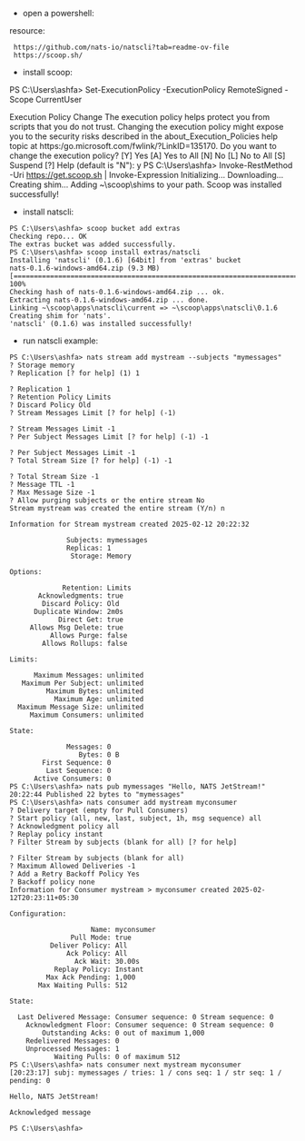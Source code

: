 - open a powershell:

resource:
```
 https://github.com/nats-io/natscli?tab=readme-ov-file
 https://scoop.sh/
```
- install scoop:

PS C:\Users\ashfa> Set-ExecutionPolicy -ExecutionPolicy RemoteSigned -Scope CurrentUser

Execution Policy Change
The execution policy helps protect you from scripts that you do not trust. Changing the execution policy might expose
you to the security risks described in the about_Execution_Policies help topic at
https:/go.microsoft.com/fwlink/?LinkID=135170. Do you want to change the execution policy?
[Y] Yes  [A] Yes to All  [N] No  [L] No to All  [S] Suspend  [?] Help (default is "N"): y
PS C:\Users\ashfa> Invoke-RestMethod -Uri https://get.scoop.sh | Invoke-Expression
Initializing...
Downloading...
Creating shim...
Adding ~\scoop\shims to your path.
Scoop was installed successfully!

- install natscli:
```
PS C:\Users\ashfa> scoop bucket add extras
Checking repo... OK
The extras bucket was added successfully.
PS C:\Users\ashfa> scoop install extras/natscli
Installing 'natscli' (0.1.6) [64bit] from 'extras' bucket
nats-0.1.6-windows-amd64.zip (9.3 MB) [=======================================================================] 100%
Checking hash of nats-0.1.6-windows-amd64.zip ... ok.
Extracting nats-0.1.6-windows-amd64.zip ... done.
Linking ~\scoop\apps\natscli\current => ~\scoop\apps\natscli\0.1.6
Creating shim for 'nats'.
'natscli' (0.1.6) was installed successfully!
```

- run natscli example:

```
PS C:\Users\ashfa> nats stream add mystream --subjects "mymessages"
? Storage memory
? Replication [? for help] (1) 1

? Replication 1
? Retention Policy Limits
? Discard Policy Old
? Stream Messages Limit [? for help] (-1)

? Stream Messages Limit -1
? Per Subject Messages Limit [? for help] (-1) -1

? Per Subject Messages Limit -1
? Total Stream Size [? for help] (-1) -1

? Total Stream Size -1
? Message TTL -1
? Max Message Size -1
? Allow purging subjects or the entire stream No
Stream mystream was created the entire stream (Y/n) n

Information for Stream mystream created 2025-02-12 20:22:32

              Subjects: mymessages
              Replicas: 1
               Storage: Memory

Options:

             Retention: Limits
       Acknowledgments: true
        Discard Policy: Old
      Duplicate Window: 2m0s
            Direct Get: true
     Allows Msg Delete: true
          Allows Purge: false
        Allows Rollups: false

Limits:

      Maximum Messages: unlimited
   Maximum Per Subject: unlimited
         Maximum Bytes: unlimited
           Maximum Age: unlimited
  Maximum Message Size: unlimited
     Maximum Consumers: unlimited

State:

              Messages: 0
                 Bytes: 0 B
        First Sequence: 0
         Last Sequence: 0
      Active Consumers: 0
PS C:\Users\ashfa> nats pub mymessages "Hello, NATS JetStream!"
20:22:44 Published 22 bytes to "mymessages"
PS C:\Users\ashfa> nats consumer add mystream myconsumer
? Delivery target (empty for Pull Consumers)
? Start policy (all, new, last, subject, 1h, msg sequence) all
? Acknowledgment policy all
? Replay policy instant
? Filter Stream by subjects (blank for all) [? for help]

? Filter Stream by subjects (blank for all)
? Maximum Allowed Deliveries -1
? Add a Retry Backoff Policy Yes
? Backoff policy none
Information for Consumer mystream > myconsumer created 2025-02-12T20:23:11+05:30

Configuration:

                    Name: myconsumer
               Pull Mode: true
          Deliver Policy: All
              Ack Policy: All
                Ack Wait: 30.00s
           Replay Policy: Instant
         Max Ack Pending: 1,000
       Max Waiting Pulls: 512

State:

  Last Delivered Message: Consumer sequence: 0 Stream sequence: 0
    Acknowledgment Floor: Consumer sequence: 0 Stream sequence: 0
        Outstanding Acks: 0 out of maximum 1,000
    Redelivered Messages: 0
    Unprocessed Messages: 1
           Waiting Pulls: 0 of maximum 512
PS C:\Users\ashfa> nats consumer next mystream myconsumer
[20:23:17] subj: mymessages / tries: 1 / cons seq: 1 / str seq: 1 / pending: 0

Hello, NATS JetStream!

Acknowledged message

PS C:\Users\ashfa>
```